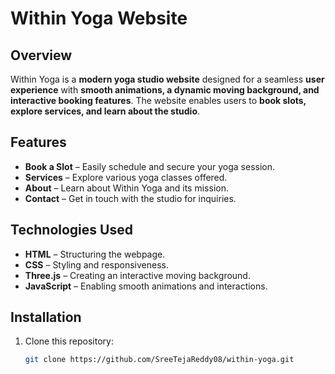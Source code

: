 # Within Yoga Website  

## Overview  
Within Yoga is a **modern yoga studio website** designed for a seamless **user experience** with **smooth animations, a dynamic moving background, and interactive booking features**. The website enables users to **book slots, explore services, and learn about the studio**.  

## Features  
- **Book a Slot** – Easily schedule and secure your yoga session.  
- **Services** – Explore various yoga classes offered.  
- **About** – Learn about Within Yoga and its mission.  
- **Contact** – Get in touch with the studio for inquiries.  

## Technologies Used  
- **HTML** – Structuring the webpage.  
- **CSS** – Styling and responsiveness.  
- **Three.js** – Creating an interactive moving background.  
- **JavaScript** – Enabling smooth animations and interactions.  

## Installation  
1. Clone this repository:  
   ```sh
   git clone https://github.com/SreeTejaReddy08/within-yoga.git
